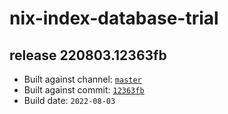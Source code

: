 # nix-index-database-trial
## release 220803.12363fb
- Built against channel: [`master`](https://github.com/nixos/nixpkgs/tree/master)
- Built against commit: [`12363fb`](https://github.com/NixOS/nixpkgs/commit/12363fb6d89859a37cd7e27f85288599f13e49d9)
- Build date: `2022-08-03`
